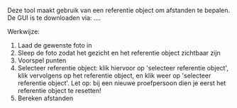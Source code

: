 Deze tool maakt gebruik van een referentie object om afstanden te bepalen. 
De GUI is te downloaden via: ....

Werkwijze:
1. Laad de gewenste foto in
2. Sleep de foto zodat het gezicht en het referentie object zichtbaar zijn
3. Voorspel punten
4. Selecteer referentie object: klik hiervoor op 'selecteer referentie object', klik vervolgens op het referentie object, en klik weer op 'selecteer referentie object'.
   Let op: bij een nieuwe proefpersoon dien je eerst het referentie object te resetten!
5. Bereken afstanden
